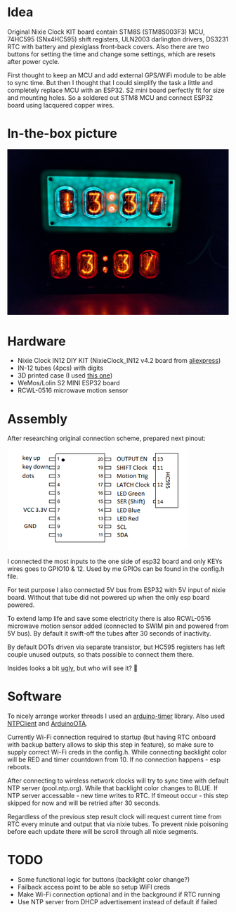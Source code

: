 # Idea

Original Nixie Clock KIT board contain STM8S (STM8S003F3) MCU, 74HC595 (SNx4HC595) shift registers, ULN2003 darlington drivers, DS3231 RTC with battery and plexiglass front-back covers. Also there are two buttons for setting the time and change some settings, which are resets after power cycle. 

First thought to keep an MCU and add external GPS/WiFi module to be able to sync time. But then I thought that I could simplify the task a little and completely replace MCU with an ESP32. S2 mini board perfectly fit for size and mounting holes. So a soldered out STM8 MCU and connect ESP32 board using lacquered copper wires.

# In-the-box picture

![nixie-stm8-pinout](https://github.com/darkbyte-ru/Nixie-Clock-esp32/blob/main/Image/nixie-clock-in12-dark.jpg?raw=true)

# Hardware

- Nixie Clock IN12 DIY KIT (NixieClock_IN12 v4.2 board from [aliexpress](https://aliexpress.ru/wholesale?SearchText=nixie+clock+in12))
- IN-12 tubes (4pcs) with digits
- 3D printed case (I used [this one](https://www.printables.com/model/69286-in-12-nixie-clock-by-delucalabs))
- WeMos/Lolin S2 MINI ESP32 board
- RCWL-0516 microwave motion sensor

# Assembly

After researching original connection scheme, prepared next pinout: 

![nixie-stm8-pinout](https://github.com/darkbyte-ru/Nixie-Clock-esp32/blob/main/Image/nixie-stm8-connection.png?raw=true)

I connected the most inputs to the one side of esp32 board and only KEYs wires goes to GPIO10 & 12. Used by me GPIOs can be found in the config.h file.

For test purpose I also connected 5V bus from ESP32 with 5V input of nixie board. Without that tube did not powered up when the only esp board powered.

To extend lamp life and save some electricity there is also RCWL-0516 microwave motion sensor added (connected to SWIM pin and powered from 5V bus). By default it swift-off the tubes after 30 seconds of inactivity.

By default DOTs driven via separate transistor, but HC595 registers has left couple unused outputs, so thats possible to connect them there.

Insides looks a bit [ugly](https://github.com/darkbyte-ru/Nixie-Clock-esp32/blob/main/Image/heart-transplant.jpg), but who will see it? 🤷

# Software

To nicely arrange worker threads I used an [arduino-timer](https://github.com/contrem/arduino-timer) library. Also used [NTPClient](https://github.com/arduino-libraries/NTPClient) and [ArduinoOTA](https://github.com/espressif/arduino-esp32/tree/master/libraries/ArduinoOTA).

Currently Wi-Fi connection required to startup (but having RTC onboard with backup battery allows to skip this step in feature), so make sure to supply correct Wi-Fi creds in the config.h. While connecting backlight color will be RED and timer countdown from 10. If no connection happens - esp reboots. 

After connecting to wireless network clocks will try to sync time with default NTP server (pool.ntp.org). While that backlight color changes to BLUE. If NTP server accessable - new time writes to RTC. If timeout occur - this step skipped for now and will be retried after 30 seconds.

Regardless of the previous step result clock will request current time from RTC every minute and output that via nixie tubes. To prevent nixie poisoning before each update there will be scroll through all nixie segments.

# TODO

- Some functional logic for buttons (backlight color change?)
- Failback access point to be able so setup WiFI creds
- Make Wi-Fi connection optional and in the background if RTC running
- Use NTP server from DHCP advertisement instead of default if failed
